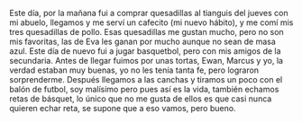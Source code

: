 Este día, por la mañana fui a comprar quesadillas al tianguis del jueves con mi abuelo, llegamos y me serví un cafecito (mi nuevo hábito), y me comí mis tres quesadillas de pollo. Esas quesadillas me gustan mucho, pero no son mis favoritas, las de Eva les ganan por mucho aunque no sean de masa azul.
Este día de nuevo fui a jugar basquetbol, pero con mis amigos de la secundaria. Antes de llegar fuimos por unas tortas, Ewan, Marcus y yo, la verdad estaban muy buenas, yo no les tenía tanta fe, pero lograron sorprenderme. Después llegamos a las canchas y tiramos un poco con el balón de futbol, soy malísimo pero pues así es la vida, también echamos retas de básquet, lo único que no me gusta de ellos es que casi nunca quieren echar reta, se supone que a eso vamos, pero bueno.

